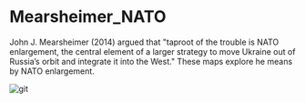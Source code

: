 # Mearsheimer_NATO
John J. Mearsheimer (2014) argued that "taproot of the trouble is NATO enlargement, the central element of a larger strategy to move Ukraine out of Russia’s orbit and integrate it into the West." These maps explore he means by NATO enlargement.


![git](https://user-images.githubusercontent.com/12042357/156515190-51cff937-5a87-4f60-aaa4-0c390db644fb.png)
